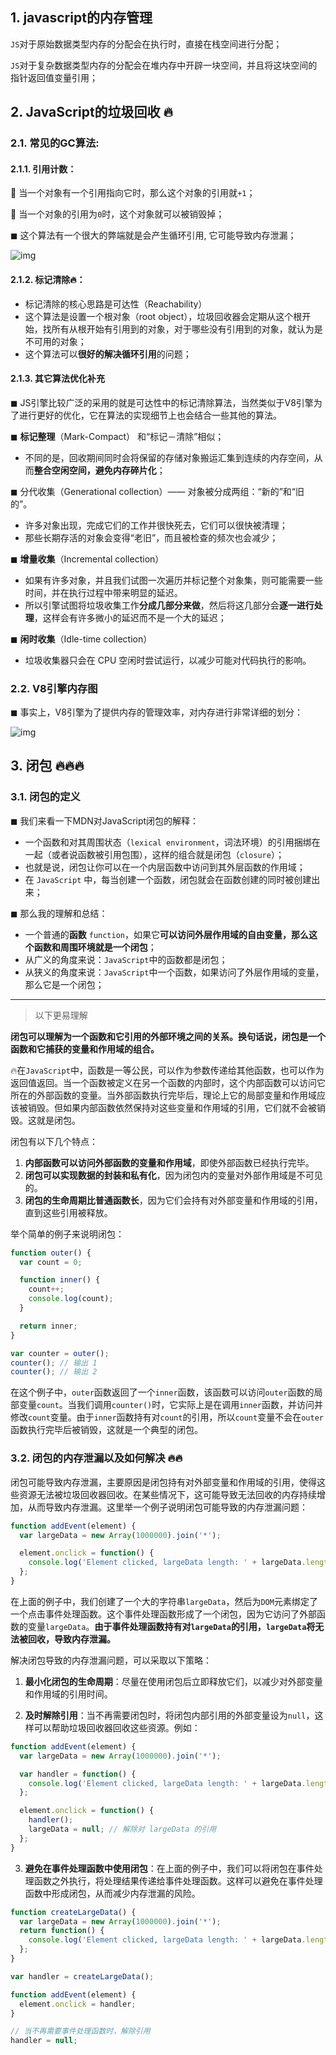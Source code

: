 ## 1. javascript的内存管理

`JS`对于原始数据类型内存的分配会在执行时，直接在栈空间进行分配；

`JS`对于复杂数据类型内存的分配会在堆内存中开辟一块空间，并且将这块空间的指针返回值变量引用；



## 2. JavaScript的垃圾回收  🔥



### 2.1. 常见的GC算法:



#### 2.1.1. 引用计数：

 当一个对象有一个引用指向它时，那么这个对象的引用就`+1`；

 当一个对象的引用为`0`时，这个对象就可以被销毁掉；

◼ 这个算法有一个很大的弊端就是会产生循环引用, 它可能导致内存泄漏；

![img](https://cdn.nlark.com/yuque/0/2023/png/29006943/1681459762012-355e20cd-5857-4100-a205-f5a03eeabc1b.png)



#### 2.1.2. 标记清除🔥：

-  标记清除的核心思路是可达性（Reachability）
-  这个算法是设置一个根对象（root object），垃圾回收器会定期从这个根开始，找所有从根开始有引用到的对象，对于哪些没有引用到的对象，就认为是不可用的对象；
-  这个算法可以**很好的解决循环引用**的问题；



#### 2.1.3. 其它算法优化补充

◼ JS引擎比较广泛的采用的就是可达性中的标记清除算法，当然类似于V8引擎为了进行更好的优化，它在算法的实现细节上也会结合一些其他的算法。

◼ **标记整理**（Mark-Compact） 和“标记－清除”相似；

- 不同的是，回收期间同时会将保留的存储对象搬运汇集到连续的内存空间，从而**整合空闲空间，避免内存碎片化**；

◼ 分代收集（Generational collection）—— 对象被分成两组：“新的”和“旧的”。

- 许多对象出现，完成它们的工作并很快死去，它们可以很快被清理；
-  那些长期存活的对象会变得“老旧”，而且被检查的频次也会减少；

◼ **增量收集**（Incremental collection）

- 如果有许多对象，并且我们试图一次遍历并标记整个对象集，则可能需要一些时间，并在执行过程中带来明显的延迟。
- 所以引擎试图将垃圾收集工作**分成几部分来做**，然后将这几部分会**逐一进行处理**，这样会有许多微小的延迟而不是一个大的延迟；

◼ **闲时收集**（Idle-time collection）

- 垃圾收集器只会在 CPU 空闲时尝试运行，以减少可能对代码执行的影响。



### 2.2. V8引擎内存图

◼ 事实上，V8引擎为了提供内存的管理效率，对内存进行非常详细的划分：

![img](https://cdn.nlark.com/yuque/0/2023/png/29006943/1681460023539-3325dcb5-d244-4654-8161-6396abc08a77.png)





## 3. 闭包  🔥🔥🔥



### 3.1. 闭包的定义

◼ 我们来看一下MDN对JavaScript闭包的解释：

- 一个函数和对其周围状态（`lexical environment`，词法环境）的引用捆绑在一起（或者说函数被引用包围），这样的组合就是闭包（`closure`）；
- 也就是说，闭包让你可以在一个内层函数中访问到其外层函数的作用域；
-  在 `JavaScript` 中，每当创建一个函数，闭包就会在函数创建的同时被创建出来；

◼ 那么我的理解和总结：

- 一个普通的**函数** `function`，如果它**可以访问外层作用域的自由变量，那么这个函数和周围环境就是一个闭包**；
- 从广义的角度来说：`JavaScript`中的函数都是闭包；
- 从狭义的角度来说：`JavaScript`中一个函数，如果访问了外层作用域的变量，那么它是一个闭包；

------

> 以下更易理解

**闭包可以理解为一个函数和它引用的外部环境之间的关系。换句话说，闭包是一个函数和它捕获的变量和作用域的组合。**



🔥在`JavaScript`中，函数是一等公民，可以作为参数传递给其他函数，也可以作为返回值返回。当一个函数被定义在另一个函数的内部时，这个内部函数可以访问它所在的外部函数的变量。当外部函数执行完毕后，理论上它的局部变量和作用域应该被销毁。但如果内部函数依然保持对这些变量和作用域的引用，它们就不会被销毁。这就是闭包。



闭包有以下几个特点：

1. **内部函数可以访问外部函数的变量和作用域**，即使外部函数已经执行完毕。
2. **闭包可以实现数据的封装和私有化**，因为闭包内的变量对外部作用域是不可见的。
3. **闭包的生命周期比普通函数长**，因为它们会持有对外部变量和作用域的引用，直到这些引用被释放。



举个简单的例子来说明闭包：

```javascript
function outer() {
  var count = 0;

  function inner() {
    count++;
    console.log(count);
  }

  return inner;
}

var counter = outer();
counter(); // 输出 1
counter(); // 输出 2
```

在这个例子中，`outer`函数返回了一个`inner`函数，该函数可以访问`outer`函数的局部变量`count`。当我们调用`counter()`时，它实际上是在调用`inner`函数，并访问并修改`count`变量。由于`inner`函数持有对`count`的引用，所以`count`变量不会在`outer`函数执行完毕后被销毁，这就是一个典型的闭包。



### 3.2. 闭包的内存泄漏以及如何解决 🔥🔥

闭包可能导致内存泄漏，主要原因是闭包持有对外部变量和作用域的引用，使得这些资源无法被垃圾回收器回收。在某些情况下，这可能导致无法回收的内存持续增加，从而导致内存泄漏。这里举一个例子说明闭包可能导致的内存泄漏问题：

```javascript
function addEvent(element) {
  var largeData = new Array(1000000).join('*');

  element.onclick = function() {
    console.log('Element clicked, largeData length: ' + largeData.length);
  };
}
```

在上面的例子中，我们创建了一个大的字符串`largeData`，然后为`DOM`元素绑定了一个点击事件处理函数。这个事件处理函数形成了一个闭包，因为它访问了外部函数的变量`largeData`。**由于事件处理函数持有对`largeData`的引用，`largeData`将无法被回收，导致内存泄漏。**



解决闭包导致的内存泄漏问题，可以采取以下策略：



1. **最小化闭包的生命周期**：尽量在使用闭包后立即释放它们，以减少对外部变量和作用域的引用时间。



2. **及时解除引用**：当不再需要闭包时，将闭包内部引用的外部变量设为`null`，这样可以帮助垃圾回收器回收这些资源。例如：

```javascript
function addEvent(element) {
  var largeData = new Array(1000000).join('*');

  var handler = function() {
    console.log('Element clicked, largeData length: ' + largeData.length);
  };

  element.onclick = function() {
    handler();
    largeData = null; // 解除对 largeData 的引用
  };
}
```



3. **避免在事件处理函数中使用闭包**：在上面的例子中，我们可以将闭包在事件处理函数之外执行，将处理结果传递给事件处理函数。这样可以避免在事件处理函数中形成闭包，从而减少内存泄漏的风险。

```javascript
function createLargeData() {
  var largeData = new Array(1000000).join('*');
  return function() {
    console.log('Element clicked, largeData length: ' + largeData.length);
  };
}

var handler = createLargeData();

function addEvent(element) {
  element.onclick = handler;
}

// 当不再需要事件处理函数时，解除引用
handler = null;
```